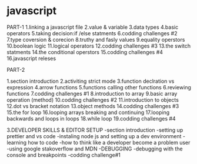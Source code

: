 # javascript

PART-1
1.linking a javascript file
2.value & variable
3.data types
4.basic operators
5.taking decision:if /else statments
6.codding challenges #2
7.type coversion & corecion
8.truthy and fasly values
9.equality operstors
10.boolean logic
11.logical operators
12.codding challenges #3
13.the switch statments
14.the conditional operstors
15.codding challenges #4
16.javascript releses

PART-2

1.section introduction
2.activiting strict mode
3.function declration vs expression
4.arrow functions
5.functions calling other functions
6.reviewing functions
7.codding challenges #1
8.introduction to array
9.basic array operation (method)
10.codding challenges #2
11.introduction to objects
12.dot vs bracket notation
13.object methods
14.codding challenges #3
15.the for loop
16.looping arrays breaking and continuing
17.looping backwards and loops in loops
18.while loop
19.codding challenges #4

3.DEVELOPER SKILLS & EDITOR SETUP
-section introduction
-setting up prettier and vs code
-instaling node js and setting up a dev environment
-learning how to code
-how to think like a developer become a problem user
-using google stakoverflow and MDN
-DEBUGGING
-debugging with the console and breakpoints
-codding challenge#1
